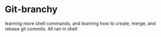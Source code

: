 # Git-branchy
learning more shell commands, and learning how to create, merge, and rebase git commits. All ran in shell
